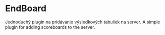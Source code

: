 # EndBoard
Jednoduchý plugin na pridávanie výsledkových tabuliek na server.
A simple plugin for adding scoreboards to the server.

